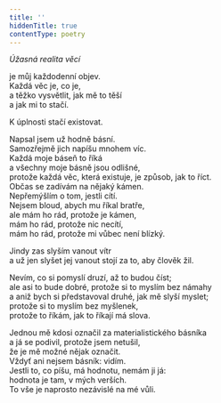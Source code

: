 ```yaml
---
title: ''
hiddenTitle: true
contentType: poetry
---
```


<section>

_Úžasná realita věcí_

je můj každodenní objev.  
Každá věc je, co je,  
a těžko vysvětlit, jak mě to těší  
a jak mi to stačí.

</section>

<section>

K úplnosti stačí existovat.

</section>

<section>

Napsal jsem už hodně básní.  
Samozřejmě jich napíšu mnohem víc.  
Každá moje báseň to říká  
a všechny moje básně jsou odlišné,  
protože každá věc, která existuje, je způsob, jak to říct.  
Občas se zadívám na nějaký kámen.  
Nepřemýšlím o tom, jestli cítí.  
Nejsem bloud, abych mu říkal bratře,  
ale mám ho rád, protože je kámen,  
mám ho rád, protože nic necítí,  
mám ho rád, protože mi vůbec není blízký.

</section>

<section>

Jindy zas slyším vanout vítr  
a už jen slyšet jej vanout stojí za to, aby člověk žil.

</section>

<section>

Nevím, co si pomyslí druzí, až to budou číst;  
ale asi to bude dobré, protože si to myslím bez námahy  
a aniž bych si představoval druhé, jak mě slyší myslet;  
protože si to myslím bez myšlenek,  
protože to říkám, jak to říkají má slova.

</section>

<section>

Jednou mě kdosi označil za materialistického básníka  
a já se podivil, protože jsem netušil,  
že je mě možné nějak označit.  
Vždyť ani nejsem básník: vidím.  
Jestli to, co píšu, má hodnotu, nemám ji já:  
hodnota je tam, v mých verších.  
To vše je naprosto nezávislé na mé vůli.

</section>

